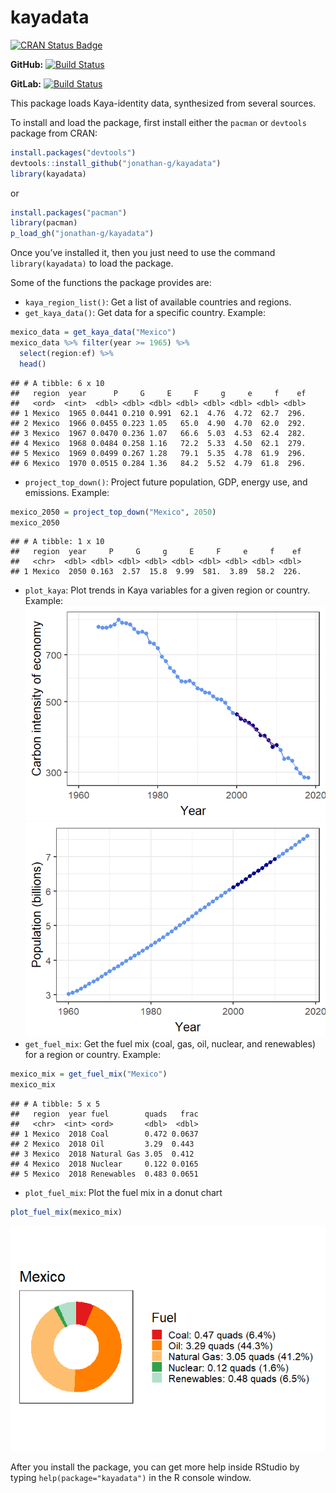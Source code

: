 kayadata
========

[![CRAN Status
Badge](https://www.r-pkg.org/badges/version/kayadata)](https://cran.r-project.org/package=kayadata)

**GitHub:** [![Build
Status](https://travis-ci.org/jonathan-g/kayadata.svg?branch=master)](https://github.com/jonathan-g/kayadata/commits/master)

**GitLab:** [![Build
Status](https://gitlab.jgilligan.org/gilligan_teaching/ees_3310/ees_3310_software/kayadata/badges/master/build.svg)](https://gitlab.jgilligan.org/gilligan_teaching/ees_3310/ees_3310_software/kayadata/commits/master)

This package loads Kaya-identity data, synthesized from several sources.

To install and load the package, first install either the `pacman` or
`devtools` package from CRAN:

``` r
install.packages("devtools")
devtools::install_github("jonathan-g/kayadata")
library(kayadata)
```

or

``` r
install.packages("pacman")
library(pacman)
p_load_gh("jonathan-g/kayadata")
```

Once you’ve installed it, then you just need to use the command
`library(kayadata)` to load the package.

Some of the functions the package provides are:

-   `kaya_region_list()`: Get a list of available countries and regions.
-   `get_kaya_data()`: Get data for a specific country. Example:

``` r
mexico_data = get_kaya_data("Mexico") 
mexico_data %>% filter(year >= 1965) %>% 
  select(region:ef) %>%
  head()
```

    ## # A tibble: 6 x 10
    ##   region  year      P     G     E     F     g     e     f    ef
    ##   <ord>  <int>  <dbl> <dbl> <dbl> <dbl> <dbl> <dbl> <dbl> <dbl>
    ## 1 Mexico  1965 0.0441 0.210 0.991  62.1  4.76  4.72  62.7  296.
    ## 2 Mexico  1966 0.0455 0.223 1.05   65.0  4.90  4.70  62.0  292.
    ## 3 Mexico  1967 0.0470 0.236 1.07   66.6  5.03  4.53  62.4  282.
    ## 4 Mexico  1968 0.0484 0.258 1.16   72.2  5.33  4.50  62.1  279.
    ## 5 Mexico  1969 0.0499 0.267 1.28   79.1  5.35  4.78  61.9  296.
    ## 6 Mexico  1970 0.0515 0.284 1.36   84.2  5.52  4.79  61.8  296.

-   `project_top_down()`: Project future population, GDP, energy use,
    and emissions. Example:

``` r
mexico_2050 = project_top_down("Mexico", 2050)
mexico_2050
```

    ## # A tibble: 1 x 10
    ##   region  year     P     G     g     E     F     e     f    ef
    ##   <chr>  <dbl> <dbl> <dbl> <dbl> <dbl> <dbl> <dbl> <dbl> <dbl>
    ## 1 Mexico  2050 0.163  2.57  15.8  9.99  581.  3.89  58.2  226.

-   `plot_kaya`: Plot trends in Kaya variables for a given region or
    country. Example:
    ![](README_files/figure-markdown_github/plot-kaya-1.png)
    ![](README_files/figure-markdown_github/plot-kaya-world-1.png)
-   `get_fuel_mix`: Get the fuel mix (coal, gas, oil, nuclear, and
    renewables) for a region or country. Example:

``` r
mexico_mix = get_fuel_mix("Mexico")
mexico_mix
```

    ## # A tibble: 5 x 5
    ##   region  year fuel        quads   frac
    ##   <chr>  <int> <ord>       <dbl>  <dbl>
    ## 1 Mexico  2018 Coal        0.472 0.0637
    ## 2 Mexico  2018 Oil         3.29  0.443 
    ## 3 Mexico  2018 Natural Gas 3.05  0.412 
    ## 4 Mexico  2018 Nuclear     0.122 0.0165
    ## 5 Mexico  2018 Renewables  0.483 0.0651

-   `plot_fuel_mix`: Plot the fuel mix in a donut chart

``` r
plot_fuel_mix(mexico_mix)
```

![](README_files/figure-markdown_github/plot-fuel-mix-1.png)

After you install the package, you can get more help inside RStudio by
typing `help(package="kayadata")` in the R console window.
